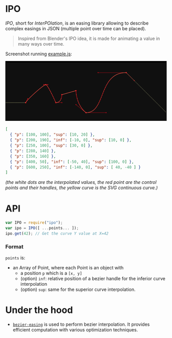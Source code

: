 IPO
===

*IPO*, short for *InterPOlation*, is an easing library allowing to describe complex easings in JSON (multiple point over time can be placed).

> Inspired from Blender's IPO idea, it is made for animating a value in many ways over time.

Screenshot running [example.js](./example.js):

![](ipo_example.png)

```json
[
  { "p": [100, 100], "sup": [10, 20] },
  { "p": [200, 190], "inf": [-10, 0], "sup": [10, 0] },
  { "p": [250, 100], "sup": [30, 0] },
  { "p": [280, 140] },
  { "p": [350, 160] },
  { "p": [400, 50], "inf": [-50, 40], "sup": [100, 0] },
  { "p": [600, 250], "inf": [-140, 0], "sup": [ 40, -40 ] }
]
```

*(the white dots are the interpolated values, the red point are the control points and their handles, the yellow curve is the SVG continuous curve.)*

API
===

```js
var IPO = require("ipo");
var ipo = IPO([ ...points... ]);
ipo.get(42); // Get the curve Y value at X=42
```

### Format

`points` is:

- an Array of Point, where each Point is an object with
  - a position `p` which is a `[x, y]`
  - (option) `inf`: relative position of a bezier handle for the inferior curve interpolation
  - (option) `sup`: same for the superior curve interpolation.


Under the hood
==============

- [`bezier-easing`](https://github.com/gre/bezier-easing) is used to perform bezier interpolation. It provides efficient computation with various optimization techniques.
